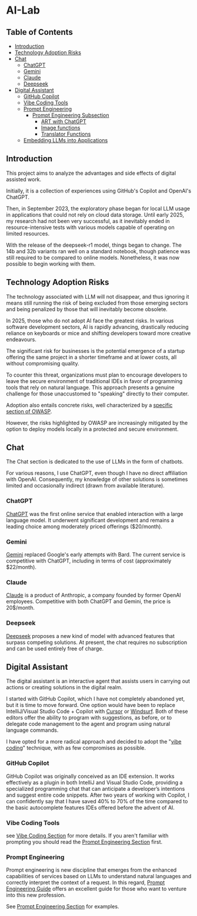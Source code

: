 # AI-Lab

## Table of Contents

- [Introduction](#introduction)
- [Technology Adoption Risks](#technology-adoption-risks)
- [Chat](#chat)
  - [ChatGPT](#chatgpt)
  - [Gemini](#gemini)
  - [Claude](#claude)
  - [Deepseek](#deepseek)
- [Digital Assistant](#digital-assistant)
  - [GitHub Copilot](#github-copilot)
  - [Vibe Coding Tools](#vibe-coding-tools)
  - [Prompt Engineering](#prompt-engineering)
    - [Prompt Engineering Subsection](prompts/prompts.md)
      - [ART with ChatGPT](prompts/ART/art_with_chat_gpt.md)
      - [Image functions](prompts/image/image_functions.md)
      - [Translator Functions](prompts/translator/translator_functions.md)
  - [Embedding LLMs into Applications](./llm-lab/readme.md)

## Introduction

This project aims to analyze the advantages and side effects of digital assisted work.

Initially, it is a collection of experiences using GitHub's Copilot and OpenAI's ChatGPT.



Then, in September 2023, the exploratory phase began for local LLM usage in applications that could not rely on cloud data storage. 
Until early 2025, my research had not been very successful, as it inevitably ended in resource-intensive tests with various models 
capable of operating on limited resources.

With the release of the deepseek-r1 model, things began to change. The 14b and 32b variants ran well on a standard notebook, 
though patience was still required to be compared to online models. Nonetheless, it was now possible to begin working with them.

## Technology Adoption Risks

The technology associated with LLM will not disappear, and thus ignoring it means still running the risk of being excluded 
from those emerging sectors and being penalized by those that will inevitably become obsolete.

In 2025, those who do not adopt AI face the greatest risks. In various software development sectors, AI is rapidly advancing, 
drastically reducing reliance on keyboards or mice and shifting developers toward more creative endeavours.

The significant risk for businesses is the potential emergence of a startup offering the same project in a shorter timeframe 
and at lower costs, all without compromising quality.

To counter this threat, organizations must plan to encourage developers to leave the secure environment of traditional IDEs 
in favor of programming tools that rely on natural language. This approach presents a genuine challenge for those unaccustomed 
to "speaking" directly to their computer.

Adoption also entails concrete risks, well characterized by a [specific section of OWASP](https://owasp.org/www-project-top-10-for-large-language-model-applications/).

However, the risks highlighted by OWASP are increasingly mitigated by the option to deploy models locally in a protected and 
secure environment.

## Chat
The Chat section is dedicated to the use of LLMs in the form of chatbots.

For various reasons, I use ChatGPT, even though I have no direct affiliation with OpenAI. Consequently, 
my knowledge of other solutions is sometimes limited and occasionally indirect (drawn from available literature).

### ChatGPT
[ChatGPT](https://chat.openai.com) was the first online service that enabled interaction with a large language model. 
It underwent significant development and remains a leading choice among moderately priced offerings ($20/month).

### Gemini
[Gemini](https://gemini.google.com) replaced Google's early attempts with Bard. The current service is competitive with ChatGPT, 
including in terms of cost (approximately $22/month).

### Claude
[Claude](https://claude.ai) is a product of Anthropic, a company founded by former OpenAI employees. 
Competitive with both ChatGPT and Gemini, the price is 20$/month.

### Deepseek
[Deepseek](https://chat.deepseek.com) proposes a new kind of model with advanced features that surpass competing solutions. 
At present, the chat requires no subscription and can be used entirely free of charge.

## Digital Assistant

The digital assistant is an interactive agent that assists users in carrying out actions or creating solutions in the digital realm.

I started with GitHub Copilot, which I have not completely abandoned yet, but it is time to move forward. One option would 
have been to replace IntelliJ/Visual Studio Code + Copilot with [Cursor](https://www.cursor.com) or [Windsurf](ttps://codeium.com/windsurf). 
Both of these editors offer the ability to program with suggestions, as before, or to delegate code management to the agent 
and program using natural language commands.

I have opted for a more radical approach and decided to adopt the "[vibe coding](https://en.wikipedia.org/wiki/Vibe_coding)" technique, 
with as few compromises as possible.

### GitHub Copilot
GitHub Copilot was originally conceived as an IDE extension. It works effectively as a plugin in both IntelliJ and 
Visual Studio Code, providing a specialized programming chat that can anticipate a developer’s intentions and suggest 
entire code snippets. After two years of working with Copilot, I can confidently say that I have saved 40% to 70% 
of the time compared to the basic autocomplete features IDEs offered before the advent of AI. 

### Vibe Coding Tools

see [Vibe Coding Section](./vibe-coding/vibe-coding) for more details. If you aren't familiar with prompting you should read the
[Prompt Engineering Section](./prompts/prompts.md) first.

### Prompt Engineering

Prompt engineering is new discipline that emerges from the enhanced capabilities of services based on LLMs to understand natural languages and correctly 
interpret the context of a request. In this regard, [Prompt Engineering Guide](https://www.promptingguide.ai/) offers an excellent guide for those who 
want to venture into this new profession.

See [Prompt Engineering Section](prompts/prompts.md) for examples.
